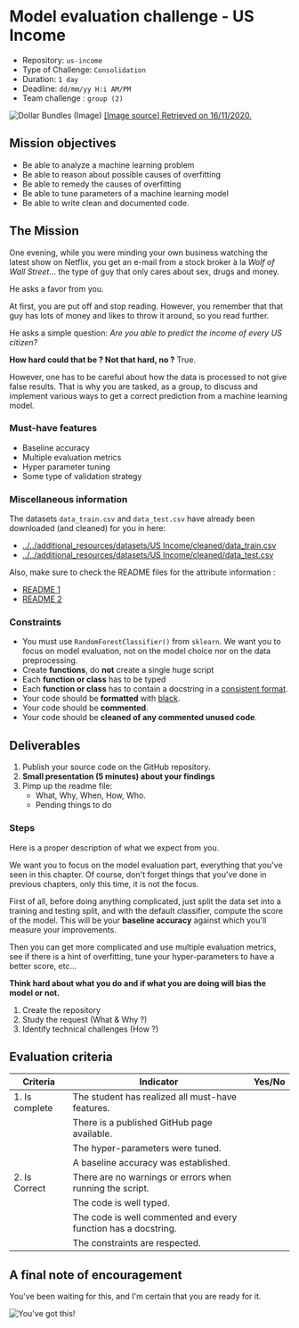 # Model evaluation challenge - US Income

- Repository: `us-income`
- Type of Challenge: `Consolidation`
- Duration: `1 day`
- Deadline: `dd/mm/yy H:i AM/PM`
- Team challenge : `group (2)`

![Dollar Bundles (Image)](assets/us-dollar-bundles.jpg)
[[Image source] Retrieved on 16/11/2020.](https://see.news/expert-us-dollar-inches-to-collapse-world-return-to-gold-standard/)

## Mission objectives

- Be able to analyze a machine learning problem
- Be able to reason about possible causes of overfitting
- Be able to remedy the causes of overfitting
- Be able to tune parameters of a machine learning model
- Be able to write clean and documented code.

## The Mission

One evening, while you were minding your own business watching the latest show on Netflix, you get an e-mail from a stock broker à la *Wolf of Wall Street*... the type of guy that only cares about sex, drugs and money.

He asks a favor from you.

At first, you are put off and stop reading. However, you remember that that guy has lots of money and likes to throw it around, so you read further.

He asks a simple question: *Are you able to predict the income of every US citizen?*

**How hard could that be ? Not that hard, no ?** True.

However, one has to be careful about how the data is processed to not give false results. That is why you are tasked, as a group, to discuss and implement various ways to get a correct prediction from a machine learning model.

### Must-have features

- Baseline accuracy
- Multiple evaluation metrics
- Hyper parameter tuning
- Some type of validation strategy

### Miscellaneous information

The datasets `data_train.csv` and `data_test.csv` have already been downloaded (and cleaned) for you in here:

- [../../additional_resources/datasets/US Income/cleaned/data_train.csv](../../additional_resources/datasets/US%20Income/cleaned/data_train.csv)
- [../../additional_resources/datasets/US Income/cleaned/data_test.csv](../../additional_resources/datasets/US%20Income/cleaned/data_test.csv)

Also, make sure to check the README files for the attribute information :

- [README 1](../../additional_resources/datasets/US%20Income/README.md)
- [README 2](../../additional_resources/datasets/US%20Income/cleaned/README.md)

### Constraints

- You must use `RandomForestClassifier()` from `sklearn`. We want you to focus on model evaluation, not on the model choice nor on the data preprocessing.
- Create **functions**, do **not** create a single huge script
- Each **function or class** has to be typed
- Each **function or class** has to contain a docstring in a [consistent format](https://stackoverflow.com/a/24385103).
- Your code should be **formatted** with [black](https://github.com/psf/black).
- Your code should be **commented**.
- Your code should be **cleaned of any commented unused code**.

## Deliverables

1. Publish your source code on the GitHub repository.
2. **Small presentation (5 minutes) about your findings**
3. Pimp up the readme file:
   - What, Why, When, How, Who.
   - Pending things to do

### Steps

Here is a proper description of what we expect from you.

We want you to focus on the model evaluation part, everything that you've seen in this chapter. Of course, don't forget things that you've done in previous chapters, only this time, it is not the focus.

First of all, before doing anything complicated, just split the data set into a training and testing split, and with the default classifier, compute the score of the model. This will be your **baseline accuracy** against which you'll measure your improvements.

Then you can get more complicated and use multiple evaluation metrics, see if there is a hint of overfitting, tune your hyper-parameters to have a better score, etc...

**Think hard about what you do and if what you are doing will bias the model or not.**

1. Create the repository
2. Study the request (What & Why ?)
3. Identify technical challenges (How ?)

## Evaluation criteria

| Criteria       | Indicator                                                                             | Yes/No |
|----------------|---------------------------------------------------------------------------------------|--------|
| 1. Is complete | The student has realized all must-have features.                                      |        |
|                | There is a published GitHub page available.                                           |
|  |The hyper-parameters were tuned. |        |
|  |A baseline accuracy was established. |        |
| 2. Is Correct  | There are no warnings or errors when running the script.                                     |        |
|  |The code is well typed. |        |
|  |The code is well commented and every function has a docstring. |        |
|                | The constraints are respected.|        |

## A final note of encouragement

You've been waiting for this, and I'm certain that you are ready for it.

![You've got this!](.assets/../assets/good-luck-.jpg)
